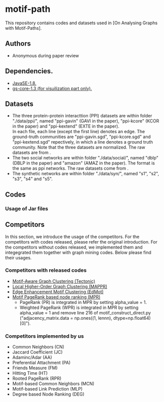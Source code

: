 # motif-path

This repository contains codes and datasets used in [On Analysing Graphs with Motif-Paths].


## Authors 

- Anonymous during paper review

## Dependencies.
* [JavaSE-1.8.](https://www.oracle.com/java/technologies/javase-jdk8-downloads.html)
* [gs-core-1.3 (for visuilization part only).](http://graphstream-project.org/download/)

## Datasets

* The three protein-protein interacttion (PPI) datasets are within folder "./data/ppi/", named "ppi-gavin" (GAVI in the paper), "ppi-kcore" (KCOR in the paper) and "ppi-kextend" (EXTE in the paper).  
In each file, each line (except the first line) denotes an edge. The ground-truth communities are "ppi-gavin.sgd", "ppi-kcore.sgd" and "ppi-kextend.sgd" repectively, in which a line denotes a ground truth community. 
Note that the three datasets are normalized. The raw datasets are from .
* The two social networks are within folder "./data/social/", named "dblp" (DBLP in the paper) and "amazon" (AMAZ in the paper). The format is the same as ppi networks. The raw datasets come from .
* The synthetic networks are within folder "./data/syn/", named "s1", "s2", "s3", "s4" and "s5".
 
## Codes
### Usage of Jar files 

## Competitors
In this section, we introduce the usage of the competitors. For the competitors with codes released, please refer the original introduction. For the competitors without codes released, we implemented them and integegrated them together with graph mining codes. Below please find their usages.
### Competitors with released codes
- [Motif-Aware Graph Clustering (Tectonic)](https://github.com/tsourolampis/tectonic) 
- [Local Higher-Order Graph Clustering (MAPPR)](http://snap.stanford.edu/mappr/)
- [Edge Enhancement Motif Clustering (EdMot)](https://github.com/benedekrozemberczki/EdMot) 
- [Motif PageRank based node ranking (MPR)](https://github.com/HKUST-KnowComp/Motif-based-PageRank) 
	- PageRank (PR) is integrated in MPR by setting alpha_value = 1. 
	- Weighted PageRank (WPR) is integrated in MPR by setting alpha_value = 1 and remove line 216 of motif_construct_direct.py ("adjacency_matrix.data = np.ones((1, lennn), dtype=np.float64)[0]").

### Competitors implemented by us
- Common Neighbors (CN)
- Jaccard Coefficient (JC)
- Adaminc/Adar (AA)
- Preferential Attachment (PA)
- Friends Measure (FM)
- Hitting Time (HT)
- Rooted PageRank (RPR)
- Motif-based Common Neighbors (MCN)
- Motif-based Link Prediction (MLP)
- Degree based Node Ranking (DEG)
